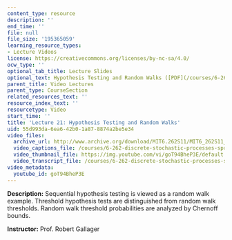 ```yaml
---
content_type: resource
description: ''
end_time: ''
file: null
file_size: '195365059'
learning_resource_types:
- Lecture Videos
license: https://creativecommons.org/licenses/by-nc-sa/4.0/
ocw_type: ''
optional_tab_title: Lecture Slides
optional_text: Hypothesis Testing and Random Walks ([PDF](/courses/6-262-discrete-stochastic-processes-spring-2011/resources/mit6_262s11_lec21))
parent_title: Video Lectures
parent_type: CourseSection
related_resources_text: ''
resource_index_text: ''
resourcetype: Video
start_time: ''
title: 'Lecture 21: Hypothesis Testing and Random Walks'
uid: 55d993da-6ea6-42b0-1a87-8874a2be5e34
video_files:
  archive_url: http://www.archive.org/download/MIT6.262S11/MIT6_262S11_lec21_300k.mp4
  video_captions_file: /courses/6-262-discrete-stochastic-processes-spring-2011/92c8722326815e9b8b8f635f61cb6751_goT94BheP3E.vtt
  video_thumbnail_file: https://img.youtube.com/vi/goT94BheP3E/default.jpg
  video_transcript_file: /courses/6-262-discrete-stochastic-processes-spring-2011/0f1d3d181b4ffb64153130d34bca3064_goT94BheP3E.pdf
video_metadata:
  youtube_id: goT94BheP3E
---
```


**Description:** Sequential hypothesis testing is viewed as a random walk example. Threshold hypothesis tests are distinguished from random walk thresholds. Random walk threshold probabilities are analyzed by Chernoff bounds.

**Instructor:** Prof. Robert Gallager

